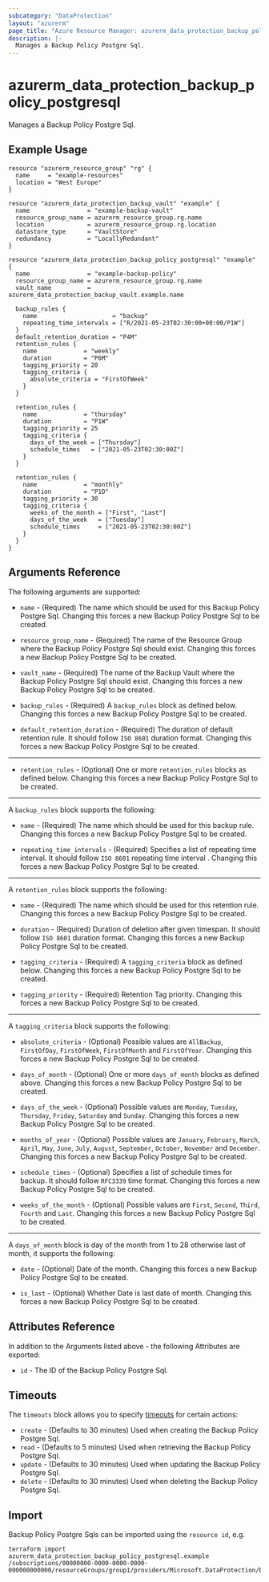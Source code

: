 ```yaml
---
subcategory: "DataProtection"
layout: "azurerm"
page_title: "Azure Resource Manager: azurerm_data_protection_backup_policy_postgresql"
description: |-
  Manages a Backup Policy Postgre Sql.
---
```


# azurerm_data_protection_backup_policy_postgresql

Manages a Backup Policy Postgre Sql.

## Example Usage

```hcl
resource "azurerm_resource_group" "rg" {
  name     = "example-resources"
  location = "West Europe"
}

resource "azurerm_data_protection_backup_vault" "example" {
  name                = "example-backup-vault"
  resource_group_name = azurerm_resource_group.rg.name
  location            = azurerm_resource_group.rg.location
  datastore_type      = "VaultStore"
  redundancy          = "LocallyRedundant"
}

resource "azurerm_data_protection_backup_policy_postgresql" "example" {
  name                = "example-backup-policy"
  resource_group_name = azurerm_resource_group.rg.name
  vault_name          = azurerm_data_protection_backup_vault.example.name

  backup_rules {
    name                     = "backup"
    repeating_time_intervals = ["R/2021-05-23T02:30:00+00:00/P1W"]
  }
  default_retention_duration = "P4M"
  retention_rules {
    name             = "weekly"
    duration         = "P6M"
    tagging_priority = 20
    tagging_criteria {
      absolute_criteria = "FirstOfWeek"
    }
  }

  retention_rules {
    name             = "thursday"
    duration         = "P1W"
    tagging_priority = 25
    tagging_criteria {
      days_of_the_week = ["Thursday"]
      schedule_times   = ["2021-05-23T02:30:00Z"]
    }
  }

  retention_rules {
    name             = "monthly"
    duration         = "P1D"
    tagging_priority = 30
    tagging_criteria {
      weeks_of_the_month = ["First", "Last"]
      days_of_the_week   = ["Tuesday"]
      schedule_times     = ["2021-05-23T02:30:00Z"]
    }
  }
}
```

## Arguments Reference

The following arguments are supported:

* `name` - (Required) The name which should be used for this Backup Policy Postgre Sql. Changing this forces a new Backup Policy Postgre Sql to be created.

* `resource_group_name` - (Required) The name of the Resource Group where the Backup Policy Postgre Sql should exist. Changing this forces a new Backup Policy Postgre Sql to be created.

* `vault_name` - (Required) The name of the Backup Vault where the Backup Policy Postgre Sql should exist. Changing this forces a new Backup Policy Postgre Sql to be created.

* `backup_rules` - (Required) A `backup_rules` block as defined below. Changing this forces a new Backup Policy Postgre Sql to be created.

* `default_retention_duration` - (Required) The duration of default retention rule. It should follow `ISO 8601` duration format. Changing this forces a new Backup Policy Postgre Sql to be created.

---

* `retention_rules` - (Optional) One or more `retention_rules` blocks as defined below. Changing this forces a new Backup Policy Postgre Sql to be created.

---

A `backup_rules` block supports the following:

* `name` - (Required) The name which should be used for this backup rule. Changing this forces a new Backup Policy Postgre Sql to be created.

* `repeating_time_intervals` - (Required) Specifies a list of repeating time interval. It should follow `ISO 8601` repeating time interval . Changing this forces a new Backup Policy Postgre Sql to be created.

---

A `retention_rules` block supports the following:

* `name` - (Required) The name which should be used for this retention rule. Changing this forces a new Backup Policy Postgre Sql to be created.

* `duration` - (Required) Duration of deletion after given timespan. It should follow `ISO 8601` duration format. Changing this forces a new Backup Policy Postgre Sql to be created.

* `tagging_criteria` - (Required) A `tagging_criteria` block as defined below. Changing this forces a new Backup Policy Postgre Sql to be created.

* `tagging_priority` - (Required) Retention Tag priority. Changing this forces a new Backup Policy Postgre Sql to be created.

---

A `tagging_criteria` block supports the following:

* `absolute_criteria` - (Optional) Possible values are `AllBackup`, `FirstOfDay`, `FirstOfWeek`, `FirstOfMonth` and `FirstOfYear`. Changing this forces a new Backup Policy Postgre Sql to be created.

* `days_of_month` - (Optional) One or more `days_of_month` blocks as defined above. Changing this forces a new Backup Policy Postgre Sql to be created.

* `days_of_the_week` - (Optional) Possible values are `Monday`, `Tuesday`, `Thursday`, `Friday`, `Saturday` and `Sunday`. Changing this forces a new Backup Policy Postgre Sql to be created.

* `months_of_year` - (Optional) Possible values are `January`, `February`, `March`, `April`, `May`, `June`, `July`, `August`, `September`, `October`, `November` and `December`. Changing this forces a new Backup Policy Postgre Sql to be created.

* `schedule_times` - (Optional) Specifies a list of schedule times for backup. It should follow `RFC3339` time format. Changing this forces a new Backup Policy Postgre Sql to be created.

* `weeks_of_the_month` - (Optional) Possible values are `First`, `Second`, `Third`, `Fourth` and `Last`. Changing this forces a new Backup Policy Postgre Sql to be created.

---

A `days_of_month` block is day of the month from 1 to 28 otherwise last of month, it supports the following:

* `date` - (Optional) Date of the month. Changing this forces a new Backup Policy Postgre Sql to be created.

* `is_last` - (Optional) Whether Date is last date of month. Changing this forces a new Backup Policy Postgre Sql to be created.

## Attributes Reference

In addition to the Arguments listed above - the following Attributes are exported: 

* `id` - The ID of the Backup Policy Postgre Sql.

## Timeouts

The `timeouts` block allows you to specify [timeouts](https://www.terraform.io/docs/configuration/resources.html#timeouts) for certain actions:

* `create` - (Defaults to 30 minutes) Used when creating the Backup Policy Postgre Sql.
* `read` - (Defaults to 5 minutes) Used when retrieving the Backup Policy Postgre Sql.
* `update` - (Defaults to 30 minutes) Used when updating the Backup Policy Postgre Sql.
* `delete` - (Defaults to 30 minutes) Used when deleting the Backup Policy Postgre Sql.

## Import

Backup Policy Postgre Sqls can be imported using the `resource id`, e.g.

```shell
terraform import azurerm_data_protection_backup_policy_postgresql.example /subscriptions/00000000-0000-0000-0000-000000000000/resourceGroups/group1/providers/Microsoft.DataProtection/backupVaults/vault1/backupPolicies/backupPolicy1
```

